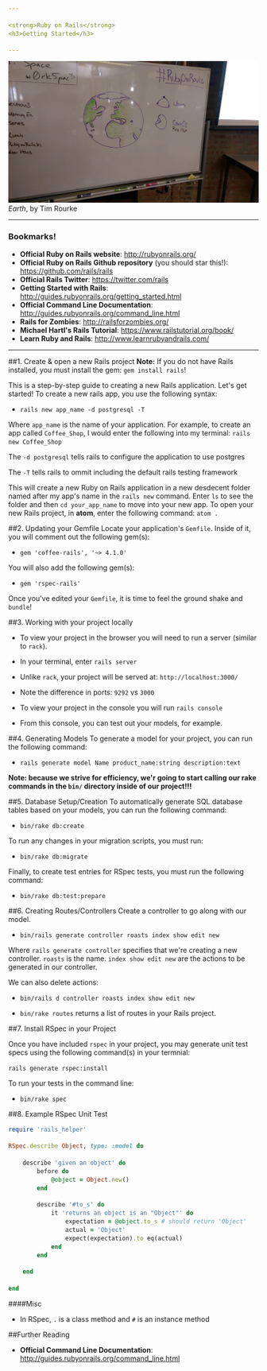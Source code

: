 ```yaml
---

<strong>Ruby on Rails</strong>
<h3>Getting Started</h3>

---
```


![Workflow](timrourke_world.jpg)
*Earth*, by Tim Rourke


---

### Bookmarks!
- **Official Ruby on Rails website**: http://rubyonrails.org/
- **Official Ruby on Rails Github repository** (you should star this!): https://github.com/rails/rails
- **Official Rails Twitter**: https://twitter.com/rails
- **Getting Started with Rails**: http://guides.rubyonrails.org/getting_started.html
- **Official Command Line Documentation**:  http://guides.rubyonrails.org/command_line.html
- **Rails for Zombies**: http://railsforzombies.org/
- **Michael Hartl's Rails Tutorial**: https://www.railstutorial.org/book/
- **Learn Ruby and Rails**: http://www.learnrubyandrails.com/

---


##1. Create & open a new Rails project
**Note:** If you do not have Rails installed, you must install the gem: `gem install rails`!

This is a step-by-step guide to creating a new Rails application. Let's get started! To create a new rails app, you use the following syntax:
- `rails new app_name -d postgresql -T`

Where `app_name` is the name of your application. For example, to create an app called `Coffee_Shop`, I would enter the following into my terminal: `rails new Coffee_Shop`

The `-d postgresql` tells rails to configure the application to use postgres

The `-T` tells rails to ommit including the default rails testing framework

This will create a new Ruby on Rails application in a new desdecent folder named after my app's name in the `rails new` command. Enter `ls` to see the folder and then `cd your_app_name` to move into your new app. To open your new Rails project, in **atom**, enter the following command: `atom .`

##2. Updating your Gemfile
Locate your application's `Gemfile`. Inside of it, you will comment out the following gem(s):

- `gem 'coffee-rails', '~> 4.1.0'`

You will also add the following gem(s):
- `gem 'rspec-rails'`

Once you've edited your `Gemfile`, it is time to feel the ground shake and `bundle`!

##3. Working with your project locally
- To view your project in the browser you will need to run a server (similar to `rack`).
- In your terminal, enter `rails server`
- Unlike `rack`, your project will be served at: `http://localhost:3000/`
- Note the difference in ports: `9292` vs `3000`

- To view your project in the console you will run `rails console`
- From this console, you can test out your models, for example.

##4. Generating Models
To generate a model for your project, you can run the following command:
- `rails generate model Name product_name:string description:text`

**Note: because we strive for efficiency, we'r going to start calling our rake commands in the `bin/` directory inside of our project!!!**

##5. Database Setup/Creation
To automatically generate SQL database tables based on your models, you can run the following command:
- `bin/rake db:create`

To run any changes in your migration scripts, you must run:
- `bin/rake db:migrate`

Finally, to create test entries for RSpec tests, you must run the following command:
- `bin/rake db:test:prepare`

##6. Creating Routes/Controllers
Create a controller to go along with our model.
- `bin/rails generate controller roasts index show edit new`

Where `rails generate controller` specifies that we're creating a new controller. `roasts` is the name. `index show edit new` are the actions to be generated in our controller.

We can also delete actions:
- `bin/rails d controller roasts index show edit new`

- `bin/rake routes` returns a list of routes in your Rails project.


##7. Install RSpec in your Project

Once you have included `rspec` in your project, you may generate unit test specs using the following command(s) in your termnial:

`rails generate rspec:install`


To run your tests in the command line:

- `bin/rake spec`

##8. Example RSpec Unit Test

```ruby
require 'rails_helper'

RSpec.describe Object, type: :model do

	describe 'given an object' do
		before do
			@object = Object.new()
		end

		describe '#to_s' do
			it 'returns an object is an "Object"' do
				expectation = @object.to_s # should return 'Object'
				actual = 'Object'
				expect(expectation).to eq(actual)
			end
		end

	end

end
```

####Misc
- In RSpec, `.` is a class method and `#` is an instance method


##Further Reading
- **Official Command Line Documentation**:  http://guides.rubyonrails.org/command_line.html
